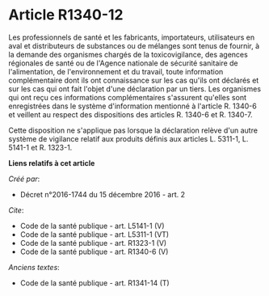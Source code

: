 # Article R1340-12

Les professionnels de santé et les fabricants, importateurs, utilisateurs en aval et distributeurs de substances ou de
mélanges sont tenus de fournir, à la demande des organismes chargés de la toxicovigilance, des agences régionales de santé ou
de l'Agence nationale de sécurité sanitaire de l'alimentation, de l'environnement et du travail, toute information
complémentaire dont ils ont connaissance sur les cas qu'ils ont déclarés et sur les cas qui ont fait l'objet d'une
déclaration par un tiers. Les organismes qui ont reçu ces informations complémentaires s'assurent qu'elles sont enregistrées
dans le système d'information mentionné à l'article R. 1340-6 et veillent au respect des dispositions des articles R. 1340-6
et R. 1340-7. 

Cette disposition ne s'applique pas lorsque la déclaration relève d'un autre système de vigilance relatif aux produits
définis aux articles L. 5311-1, L. 5141-1 et R. 1323-1.

**Liens relatifs à cet article**

_Créé par_:

  - Décret n°2016-1744 du 15 décembre 2016 - art. 2

_Cite_:

  - Code de la santé publique - art. L5141-1 (V)
  - Code de la santé publique - art. L5311-1 (VT)
  - Code de la santé publique - art. R1323-1 (V)
  - Code de la santé publique - art. R1340-6 (V)

_Anciens textes_:

  - Code de la santé publique - art. R1341-14 (T)
